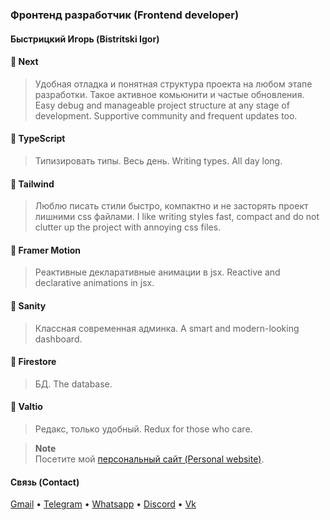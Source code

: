 ### Фронтенд разработчик (Frontend developer)

#### Быстрицкий Игорь (Bistritski Igor)

#### 🧊 Next
> Удобная отладка и понятная структура проекта на любом этапе разработки. Такое активное комьюнити и частые обновления.
> Easy debug and manageable project structure at any stage of development. Supportive community and frequent updates too. 
#### 🧊 TypeScript
> Типизировать типы. Весь день.
> Writing types. All day long.
#### 🧊 Tailwind
> Люблю писать стили быстро, компактно и не засторять проект лишними css файлами.
> I like writing styles fast, compact and do not clutter up the project with annoying css files.
#### 🧊 Framer Motion
> Реактивные декларативные анимации в jsx.
> Reactive and declarative animations in jsx.
#### 🧊 Sanity
> Классная современная админка.
> A smart and modern-looking dashboard.
#### 🧊 Firestore
> БД.
> The database.
#### 🧊 Valtio
> Редакс, только удобный.
> Redux for those who care.

> **Note**  
> Посетите мой [персональный сайт (Personal website)](https://piscodev.vercel.app/).

#### Связь (Contact)

[Gmail](mailto:igor.bistr01092003@gmail.com) • [Telegram](https://t.me/piscopancer) • [Whatsapp](https://wa.me/89284379219) • [Discord](https://discordapp.com/users/piscopancer) • [Vk](https://vk.com/piscopancer)
